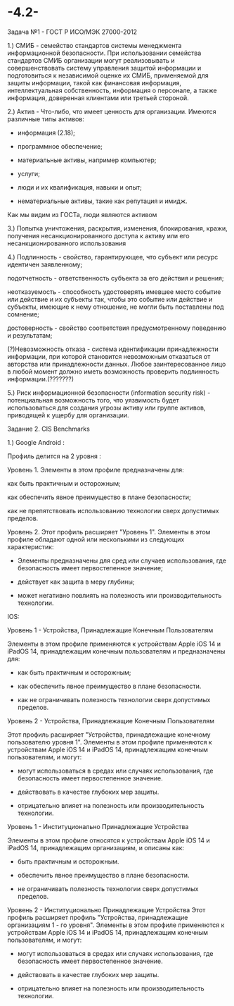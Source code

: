 # -4.2-

Задача №1 - ГОСТ Р ИСО/МЭК 27000-2012

1.) СМИБ - семейство стандартов системы менеджмента информационной безопасности. При использовании семейства стандартов СМИБ организации могут реализовывать и совершенствовать систему управления защитой информации и подготовиться к независимой оценке их СМИБ, применяемой для защиты информации, такой как финансовая информация, интеллектуальная собственность, информация о персонале, а также информация, доверенная клиентами или третьей стороной.

2.) Актив - Что-либо, что имеет ценность для организации. Имеются различные типы активов:

- информация (2.18);

- программное обеспечение;

- материальные активы, например компьютер;

- услуги;

- люди и их квалификация, навыки и опыт;

- нематериальные активы, такие как репутация и имидж.

Как мы видим из ГОСТа, люди являются активом

3.) Попытка уничтожения, раскрытия, изменения, блокирования, кражи, получения несанкционированного доступа к активу или его несанкционированного использования

4.) Подлинность - свойство, гарантирующее, что субъект или ресурс идентичен заявленному;

подотчетность - ответственность субъекта за его действия и решения;

неотказуемость - способность удостоверять имевшее место событие или действие и их субъекты так, чтобы это событие или действие и субъекты, имеющие к нему отношение, не могли быть поставлены под сомнение;

достоверность - свойство соответствия предусмотренному поведению и результатам;

(?)Невозможность отказа - система идентификации принадлежности информации, при которой становится невозможным отказаться от авторства или принадлежности данных. Любое заинтересованное лицо в любой момент должно иметь возможность проверить подлинность информации.(???????)

5.) Риск информационной безопасности (information security risk) - потенциальная возможность того, что уязвимость будет использоваться для создания угрозы активу или группе активов, приводящей к ущербу для организации.


Задание 2. CIS Benchmarks

1.) Google Android :

Профиль делится на 2 уровня :

Уровень 1.
Элементы в этом профиле предназначены для:

как быть практичным и осторожным;

как обеспечить явное преимущество в плане безопасности;

как не препятствовать использованию технологии сверх допустимых пределов.

Уровень 2.
Этот профиль расширяет "Уровень 1". Элементы в этом профиле обладают одной или несколькими из
следующих характеристик:

- Элементы предназначены для сред или случаев использования, где безопасность имеет первостепенное значение;

- действует как защита в меру глубины;

- может негативно повлиять на полезность или производительность технологии.

IOS:

Уровень 1 - Устройства, Принадлежащие Конечным Пользователям

Элементы в этом профиле применяются к устройствам Apple iOS 14 и iPadOS 14, принадлежащим конечным пользователям и предназначены для:

- как быть практичным и осторожным;

- как обеспечить явное преимущество в плане безопасности.

- как не ограничивать полезность технологии сверх допустимых пределов.

Уровень 2 - Устройства, Принадлежащие Конечным Пользователям

Этот профиль расширяет  "Устройства, принадлежащие конечному пользователю уровня 1". Элементы в этом
профиле применяются к устройствам Apple iOS 14 и iPadOS 14, принадлежащим конечным пользователям, и могут:

- могут использоваться в средах или случаях использования, где безопасность имеет первостепенное значение.

- действовать в качестве глубоких мер защиты.

- отрицательно влияет на полезность или производительность технологии.

Уровень 1 - Институционально Принадлежащие Устройства

Элементы в этом профиле относятся к устройствам Apple iOS 14 и iPadOS 14, принадлежащим
организациям, и описаны как:

- быть практичным и осторожным.

- обеспечить явное преимущество в плане безопасности.

- не ограничивать полезность технологии сверх допустимых пределов.

Уровень 2 - Институционально Принадлежащие Устройства
Этот профиль расширяет профиль "Устройства, принадлежащие организациям 1 - го уровня". Элементы в
этом профиле применяются к устройствам Apple iOS 14 и iPadOS 14, принадлежащим конечным пользователям, и могут:

- могут использоваться в средах или случаях использования, где безопасность имеет первостепенное значение.

- действовать в качестве глубоких мер защиты.

- отрицательно влияет на полезность или производительность технологии.

